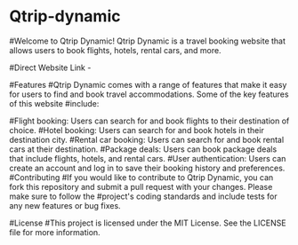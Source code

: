 # Qtrip-dynamic
#Welcome to Qtrip Dynamic! Qtrip Dynamic is a travel booking website that allows users to book flights, hotels, rental cars, and more.

#Direct Website Link - 

#Features
#Qtrip Dynamic comes with a range of features that make it easy for users to find and book travel accommodations. Some of the key features of this website #include:

#Flight booking: Users can search for and book flights to their destination of choice.
#Hotel booking: Users can search for and book hotels in their destination city.
#Rental car booking: Users can search for and book rental cars at their destination.
#Package deals: Users can book package deals that include flights, hotels, and rental cars.
#User authentication: Users can create an account and log in to save their booking history and preferences.
#Contributing
#If you would like to contribute to Qtrip Dynamic, you can fork this repository and submit a pull request with your changes. Please make sure to follow the #project's coding standards and include tests for any new features or bug fixes.

#License
#This project is licensed under the MIT License. See the LICENSE file for more information.





